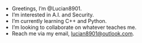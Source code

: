 - Greetings, I’m @Lucian8901.
- I’m interested in A.I. and Security.
- I’m currently learning C++ and Python.
- I’m looking to collaborate on whatever teaches me.
- Reach me via my email, lucian8901@outlook.com.

<!---
Lucian8901/Lucian8901 is a ✨ special ✨ repository because its `README.md` (this file) appears on your GitHub profile.
You can click the Preview link to take a look at your changes.
--->
